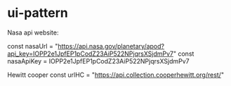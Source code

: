 # ui-pattern
Nasa api
website: 


const nasaUrl = "https://api.nasa.gov/planetary/apod?api_key=IOPP2e1JpfEP1pCodZ23AiP522NPjqrsXSjdmPv7"
const nasaApiKey = IOPP2e1JpfEP1pCodZ23AiP522NPjqrsXSjdmPv7






Hewitt cooper
const urlHC = "https://api.collection.cooperhewitt.org/rest/"

